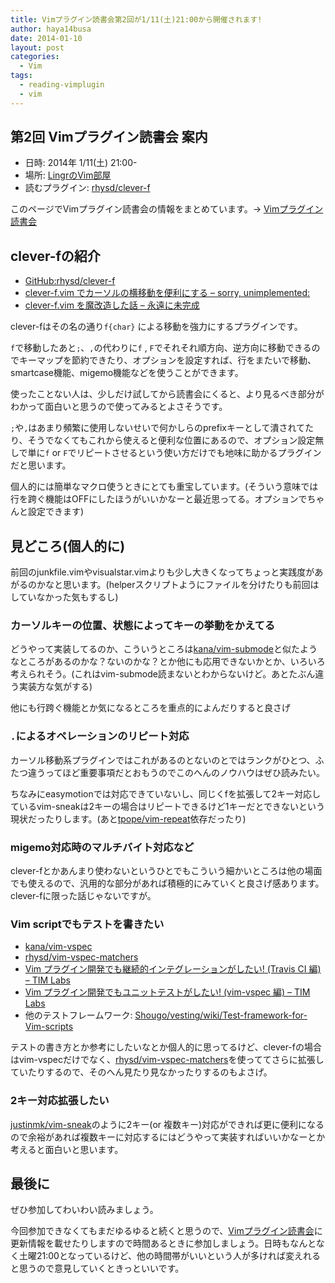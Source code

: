 ```yaml
---
title: Vimプラグイン読書会第2回が1/11(土)21:00から開催されます!
author: haya14busa
date: 2014-01-10
layout: post
categories:
  - Vim
tags:
  - reading-vimplugin
  - vim
---
```

## 第2回 Vimプラグイン読書会 案内

*   日時: 2014年 1/11(土) 21:00-
*   場所: [LingrのVim部屋][1]
*   読むプラグイン: [rhysd/clever-f][2]

このページでVimプラグイン読書会の情報をまとめています。-> [Vimプラグイン読書会][3]

## clever-fの紹介

*   [GitHub:rhysd/clever-f][2]
*   [clever-f.vim でカーソルの横移動を便利にする &#8211; sorry, unimplemented:][4]
*   [clever-f.vim を魔改造した話 &#8211; 永遠に未完成][5]

clever-fはその名の通り`f{char}` による移動を強力にするプラグインです。

`f`で移動したあと`;`、`,`の代わりに`f` , `F`でそれそれ順方向、逆方向に移動できるのでキーマップを節約できたり、オプションを設定すれば、行をまたいで移動、smartcase機能、migemo機能などを使うことができます。

使ったことない人は、少しだけ試してから読書会にくると、より見るべき部分がわかって面白いと思うので使ってみるとよさそうです。

`;`や`,`はあまり頻繁に使用しないせいで何かしらのprefixキーとして潰されてたり、そうでなくてもこれから使えると便利な位置にあるので、オプション設定無しで単に`f` or `F`でリピートさせるという使い方だけでも地味に助かるプラグインだと思います。

個人的には簡単なマクロ使うときにとても重宝しています。(そういう意味では行を跨ぐ機能はOFFにしたほうがいいかなーと最近思ってる。オプションでちゃんと設定できます)

## 見どころ(個人的に)

前回のjunkfile.vimやvisualstar.vimよりも少し大きくなってちょっと実践度があがるのかなと思います。(helperスクリプトようにファイルを分けたりも前回はしていなかった気もするし)

### カーソルキーの位置、状態によってキーの挙動をかえてる

どうやって実装してるのか、こういうところは[kana/vim-submode][6]と似たようなところがあるのかな？ないのかな？とか他にも応用できないかとか、いろいろ考えられそう。(これはvim-submode読まないとわからないけど。あとたぶん違う実装方な気がする)

他にも行跨ぐ機能とか気になるところを重点的によんだりすると良さげ

### `.`によるオペレーションのリピート対応

カーソル移動系プラグインではこれがあるのとないのとではランクがひとつ、ふたつ違うってほど重要事項だとおもうのでこのへんのノウハウはぜひ読みたい。

ちなみにeasymotionでは対応できていないし、同じくfを拡張して2キー対応しているvim-sneakは2キーの場合はリピートできるけど1キーだとできないという現状だったりします。(あと[tpope/vim-repeat][7]依存だったり)

### migemo対応時のマルチバイト対応など

clever-fとかあんまり使わないというひとでもこういう細かいところは他の場面でも使えるので、汎用的な部分があれば積極的にみていくと良さげ感あります。clever-fに限った話じゃないですが。

### Vim scriptでもテストを書きたい

*   [kana/vim-vspec][8]
*   [rhysd/vim-vspec-matchers][9]
*   [Vim プラグイン開発でも継続的インテグレーションがしたい! (Travis CI 編) &#8211; TIM Labs][10]
*   [Vim プラグイン開発でもユニットテストがしたい! (vim-vspec 編) &#8211; TIM Labs][11]
*   他のテストフレームワーク: [Shougo/vesting/wiki/Test-framework-for-Vim-scripts][12]

テストの書き方とか参考にしたいなとか個人的に思ってるけど、clever-fの場合はvim-vspecだけでなく、[rhysd/vim-vspec-matchers][9]を使っててさらに拡張していたりするので、そのへん見たり見なかったりするのもよさげ。

### 2キー対応拡張したい

[justinmk/vim-sneak][13]のように2キー(or 複数キー)対応ができれば更に便利になるので余裕があれば複数キーに対応するにはどうやって実装すればいいかなーとか考えると面白いと思います。

## 最後に

ぜひ参加してわいわい読みましょう。

今回参加できなくてもまだゆるゆると続くと思うので、[Vimプラグイン読書会][3]に更新情報を載せたりしますので時間あるときに参加しましょう。日時もなんとなく土曜21:00となっているけど、他の時間帯がいいという人が多ければ変えれると思うので意見していくときっといいです。

 [1]: http://lingr.com/room/vim
 [2]: https://github.com/rhysd/clever-f.vim
 [3]: http://haya14busa.github.io/reading-vimplugin/
 [4]: http://rhysd.hatenablog.com/entry/2013/09/17/220837
 [5]: http://d.hatena.ne.jp/thinca/20130227/1361891993
 [6]: https://github.com/kana/vim-submode
 [7]: https://github.com/tpope/vim-repeat
 [8]: https://github.com/kana/vim-vspec
 [9]: https://github.com/rhysd/vim-vspec-matchers
 [10]: http://labs.timedia.co.jp/2013/02/vim-plugins-vs-travis-ci.html
 [11]: http://labs.timedia.co.jp/2013/02/vim-vspec-introduction.html
 [12]: https://github.com/Shougo/vesting/wiki/Test-framework-for-Vim-scripts
 [13]: https://github.com/justinmk/vim-sneak
